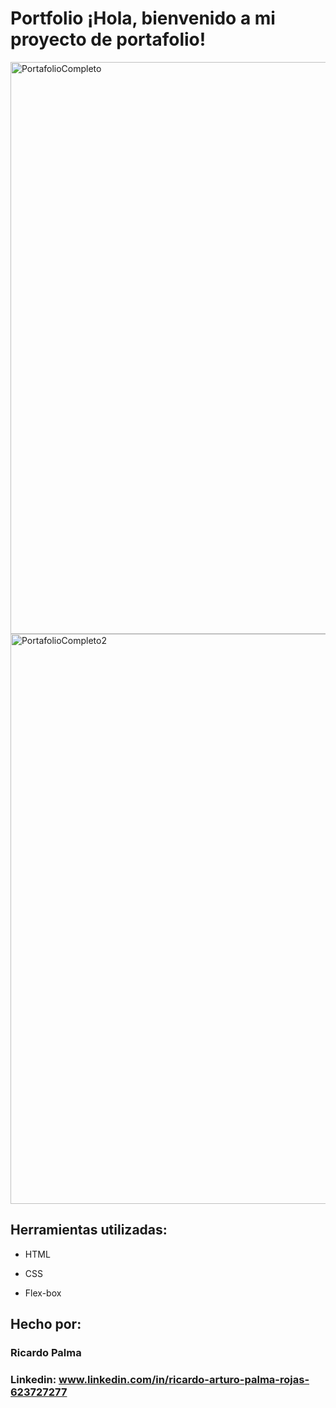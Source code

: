 # Portfolio ¡Hola, bienvenido a mi proyecto de portafolio!

<img width="1920" height="915" alt="PortafolioCompleto" src="https://github.com/user-attachments/assets/7ce7081d-caa5-49ff-8154-1d13ad4a6651" />
<img width="1920" height="912" alt="PortafolioCompleto2" src="https://github.com/user-attachments/assets/803387c7-96ce-490a-a794-74f52c8e2af8" />

## Herramientas utilizadas:

* HTML

* CSS

* Flex-box

## Hecho por:

### Ricardo Palma

### Linkedin: www.linkedin.com/in/ricardo-arturo-palma-rojas-623727277
